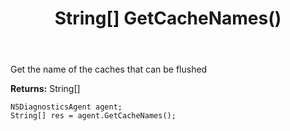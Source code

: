﻿---
uid: crmscript_ref_NSDiagnosticsAgent_GetCacheNames
title: String[] GetCacheNames()
intellisense: NSDiagnosticsAgent.GetCacheNames
keywords: NSDiagnosticsAgent, GetCacheNames
so.topic: reference
---

Get the name of the caches that can be flushed


**Returns:** String[]

```crmscript
NSDiagnosticsAgent agent;
String[] res = agent.GetCacheNames();
```

